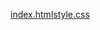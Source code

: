 [index.html](https://github.com/user-attachments/files/22014442/index.html)[style.css](https://github.com/user-attachments/files/22014444/style.css)
